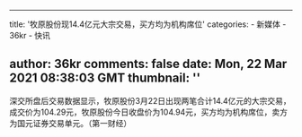 
---
title: '牧原股份现14.4亿元大宗交易，买方均为机构席位'
categories: 
    - 新媒体
    - 36kr
    - 快讯

author: 36kr
comments: false
date: Mon, 22 Mar 2021 08:38:03 GMT
thumbnail: ''
---

<div>   
深交所盘后交易数据显示，牧原股份3月22日出现两笔合计14.4亿元的大宗交易，成交价为104.29元，牧原股份今日收盘价为104.94元，买方均为机构席位，卖方为国元证券交易单元。（第一财经）  
</div>
            